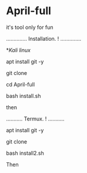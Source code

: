 # April-full
it's tool only for fun




..............
Installation. !
..............



**Kali linux*


apt install git -y






git clone 






cd April-full


bash install.sh




then











...........
Termux.   !
...........





apt install git -y


git clone 





bash install2.sh



Then




